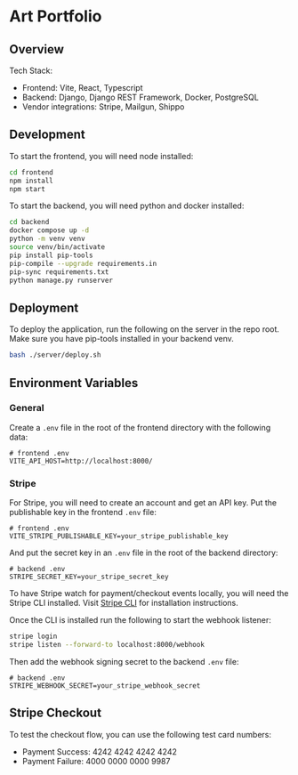 # Art Portfolio

## Overview

Tech Stack:

- Frontend: Vite, React, Typescript
- Backend: Django, Django REST Framework, Docker, PostgreSQL
- Vendor integrations: Stripe, Mailgun, Shippo

## Development

To start the frontend, you will need node installed:

```bash
cd frontend
npm install
npm start
```

To start the backend, you will need python and docker installed:

```bash
cd backend
docker compose up -d
python -m venv venv
source venv/bin/activate
pip install pip-tools
pip-compile --upgrade requirements.in
pip-sync requirements.txt
python manage.py runserver
```

## Deployment

To deploy the application, run the following on the server in the repo root. Make sure you have pip-tools installed in your backend venv.

```bash
bash ./server/deploy.sh
```

## Environment Variables

### General

Create a `.env` file in the root of the frontend directory with the following data:

```
# frontend .env
VITE_API_HOST=http://localhost:8000/
```

### Stripe

For Stripe, you will need to create an account and get an API key. Put the publishable key in the frontend `.env` file:

```
# frontend .env
VITE_STRIPE_PUBLISHABLE_KEY=your_stripe_publishable_key
```

And put the secret key in an `.env` file in the root of the backend directory:

```
# backend .env
STRIPE_SECRET_KEY=your_stripe_secret_key
```

To have Stripe watch for payment/checkout events locally, you will need the Stripe CLI installed. Visit [Stripe CLI](https://stripe.com/docs/stripe-cli) for installation instructions.

Once the CLI is installed run the following to start the webhook listener:

```bash
stripe login
stripe listen --forward-to localhost:8000/webhook
```

Then add the webhook signing secret to the backend `.env` file:

```
# backend .env
STRIPE_WEBHOOK_SECRET=your_stripe_webhook_secret
```

## Stripe Checkout

To test the checkout flow, you can use the following test card numbers:

- Payment Success: 4242 4242 4242 4242
- Payment Failure: 4000 0000 0000 9987
